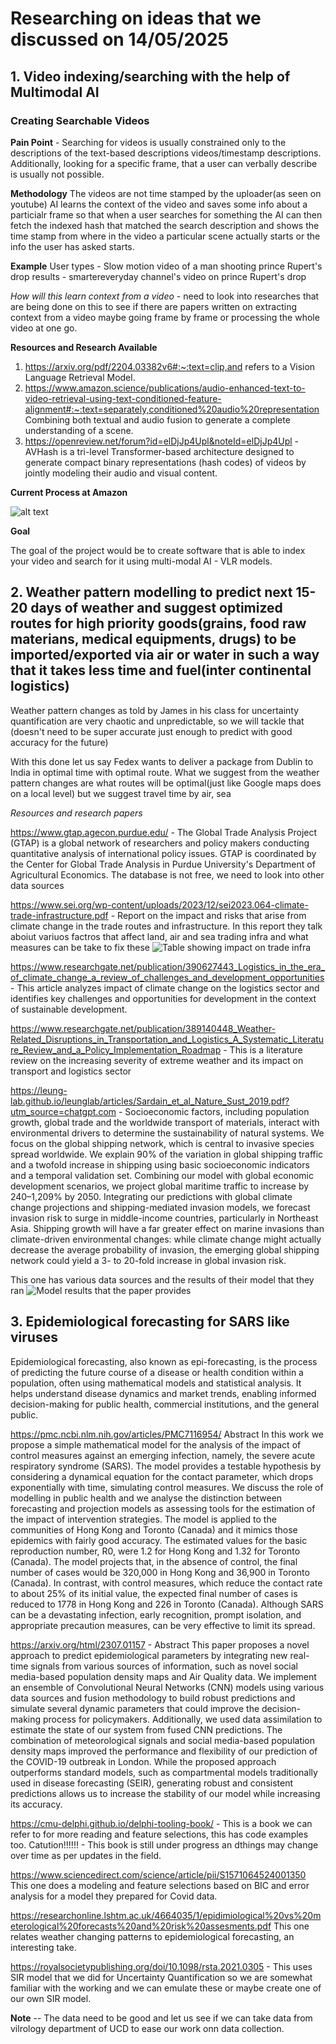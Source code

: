 # Researching on ideas that we discussed on 14/05/2025

## 1. Video indexing/searching with the help of Multimodal AI

### Creating Searchable Videos

**Pain Point** - Searching for videos is usually constrained only to the descriptions of the text-based descriptions videos/timestamp descriptions. Additionally, looking for a specific frame, that a user can verbally describe is usually not possible.


**Methodology**
The videos are not time stamped by the uploader(as seen on youtube) AI learns the context of the video and saves some info about a particialr frame so that when a user searches for something the AI can then fetch the indexed hash that matched the search description and shows the time stamp from where in the video a particular scene actually starts or the info the user has asked starts.

**Example**
User types - Slow motion video of a man shooting prince Rupert's drop
results - smartereveryday channel's video on prince Rupert's drop

*How will this learn context from a video* - need to look into researches that are being done on this to see if there are papers written on extracting context from a video maybe going frame by frame or processing the whole video at one go.

**Resources and Research Available**

1. https://arxiv.org/pdf/2204.03382v6#:~:text=clip,and refers to  a Vision Language Retrieval Model.
2. https://www.amazon.science/publications/audio-enhanced-text-to-video-retrieval-using-text-conditioned-feature-alignment#:~:text=separately,conditioned%20audio%20representation Combining both textual and audio fusion to generate a complete understanding of a scene.
3. https://openreview.net/forum?id=elDjJp4Upl&noteId=elDjJp4Upl - AVHash is a tri-level Transformer-based architecture designed to generate compact binary representations (hash codes) of videos by jointly modeling their audio and visual content.

**Current Process at Amazon**

![alt text](./assets/image.png)


**Goal**

The goal of the project would be to create software that is able to index your video and search for it using multi-modal AI - VLR models.

## 2. Weather pattern modelling to predict next 15-20 days of weather and suggest optimized routes for high priority goods(grains, food raw materians, medical equipments, drugs) to be imported/exported via air or water in such a way that it takes less time and fuel(inter continental logistics)

Weather pattern changes as told by James in his class for uncertainty quantification are very chaotic and unpredictable, so we will tackle that (doesn't need to be super accurate just enough to predict with good accuracy for the future)

With this done let us say Fedex wants to deliver a package from Dublin to India in optimal time with optimal route.
What we suggest from the weather pattern changes are what routes will be optimal(just like Google maps does on a local level) but we suggest travel time by air, sea

*Resources and research papers*

https://www.gtap.agecon.purdue.edu/ - The Global Trade Analysis Project (GTAP) is a global network of researchers and policy makers conducting quantitative analysis of international policy issues. GTAP is coordinated by the Center for Global Trade Analysis in Purdue University's Department of Agricultural Economics.
The database is not free, we need to look into other data sources

https://www.sei.org/wp-content/uploads/2023/12/sei2023.064-climate-trade-infrastructure.pdf -  Report on the impact and risks that arise from climate change in the trade routes and infrastructure. In this report they talk aboiut variuos factros that affect land, air and sea trading infra and what measures can be take to fix these
![Table showing impact on trade infra](./assets/tableInfra.png)

https://www.researchgate.net/publication/390627443_Logistics_in_the_era_of_climate_change_a_review_of_challenges_and_development_opportunities - This article analyzes impact of climate change on the logistics sector and identifies key challenges and opportunities for development in the context of sustainable development.

https://www.researchgate.net/publication/389140448_Weather-Related_Disruptions_in_Transportation_and_Logistics_A_Systematic_Literature_Review_and_a_Policy_Implementation_Roadmap - This is a literature review on the increasing severity of extreme  weather and its impact on transport and logistics sector 

https://leung-lab.github.io/leunglab/articles/Sardain_et_al_Nature_Sust_2019.pdf?utm_source=chatgpt.com - Socioeconomic factors, including population growth, global trade and the worldwide transport of materials, interact with  environmental drivers to determine the sustainability of natural systems. We focus on the global shipping network, which is central to invasive species spread worldwide. We explain 90% of the variation in global shipping traffic and a twofold increase in shipping using basic socioeconomic indicators and a temporal validation set. Combining our model with global economic development scenarios, we project global maritime traffic to increase by 240–1,209% by 2050. Integrating our predictions with global climate change projections and shipping-mediated invasion models, we forecast invasion risk to surge in middle-income countries, particularly in Northeast Asia. Shipping growth will have a far greater effect on marine invasions than climate-driven environmental changes: while climate change might actually decrease the average probability of invasion, the emerging global shipping network could yield a 3- to 20-fold increase in global invasion risk.

This one has various  data  sources and the results of their model that they ran
![Model results that the paper provides](./assets/modelResults.png)



## 3. Epidemiological forecasting for SARS like viruses

Epidemiological forecasting, also known as epi-forecasting, is the process of predicting the future course of a disease or health condition within a population, often using mathematical models and statistical analysis. It helps understand disease dynamics and market trends, enabling informed decision-making for public health, commercial institutions, and the general public. 

https://pmc.ncbi.nlm.nih.gov/articles/PMC7116954/
Abstract
In this work we propose a simple mathematical model for the analysis of the impact of control measures against an emerging infection, namely, the severe acute respiratory syndrome (SARS). The model provides a testable hypothesis by considering a dynamical equation for the contact parameter, which drops exponentially with time, simulating control measures. We discuss the role of modelling in public health and we analyse the distinction between forecasting and projection models as assessing tools for the estimation of the impact of intervention strategies. The model is applied to the communities of Hong Kong and Toronto (Canada) and it mimics those epidemics with fairly good accuracy. The estimated values for the basic reproduction number, R0, were 1.2 for Hong Kong and 1.32 for Toronto (Canada). The model projects that, in the absence of control, the final number of cases would be 320,000 in Hong Kong and 36,900 in Toronto (Canada). In contrast, with control measures, which reduce the contact rate to about 25% of its initial value, the expected final number of cases is reduced to 1778 in Hong Kong and 226 in Toronto (Canada). Although SARS can be a devastating infection, early recognition, prompt isolation, and appropriate precaution measures, can be very effective to limit its spread.

https://arxiv.org/html/2307.01157 - 
Abstract
This paper proposes a novel approach to predict epidemiological parameters by integrating new real-time signals from various sources of information, such as novel social media-based population density maps and Air Quality data. We implement an ensemble of Convolutional Neural Networks (CNN) models using various data sources and fusion methodology to build robust predictions and simulate several dynamic parameters that could improve the decision-making process for policymakers. Additionally, we used data assimilation to estimate the state of our system from fused CNN predictions. The combination of meteorological signals and social media-based population density maps improved the performance and flexibility of our prediction of the COVID-19 outbreak in London. While the proposed approach outperforms standard models, such as compartmental models traditionally used in disease forecasting (SEIR), generating robust and consistent predictions allows us to increase the stability of our model while increasing its accuracy.

https://cmu-delphi.github.io/delphi-tooling-book/  - 
This is a book we can refer to for more reading and feature selections, this has code examples too.
Catution!!!!!! - This book is still under progress an dthings may change over time as per updates in the field.

https://www.sciencedirect.com/science/article/pii/S1571064524001350
This one does a modeling and feature selections based on BIC and error analysis for a model they prepared for Covid data.


https://researchonline.lshtm.ac.uk/4664035/1/epidimiological%20vs%20meterological%20forecasts%20and%20risk%20assesments.pdf
This one relates weather changing patterns to epidemiological forecasting, an interesting take.

https://royalsocietypublishing.org/doi/10.1098/rsta.2021.0305 - This uses SIR model that we did for Uncertainty Quantification so we are somewhat familiar with the working and we can emulate these or maybe create one of our own SIR model.

**Note** -- The data need to be good and let us see if we can take data from vilrology department of UCD to ease our work onn data collection.
